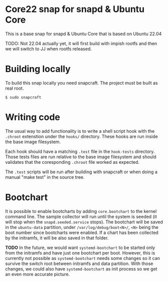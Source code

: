 # Core22 snap for snapd & Ubuntu Core

This is a base snap for snapd & Ubuntu Core that is based on Ubuntu 22.04

TODO: Not 22.04 actually yet, it will first build with impish rootfs and then we will switch to JJ when rootfs released.

# Building locally

To build this snap locally you need snapcraft. The project must be built as real root.

```
$ sudo snapcraft
```

# Writing code

The usual way to add functionality is to write a shell script hook
with the `.chroot` extenstion under the `hooks/` directory. These hooks
are run inside the base image filesystem.

Each hook should have a matching `.test` file in the `hook-tests`
directory. Those tests files are run relative to the base image
filesystem and should validates that the coresponding `.chroot` file
worked as expected.

The `.test` scripts will be run after building with snapcraft or when
doing a manual "make test" in the source tree.

# Bootchart

It is possible to enable bootcharts by adding `core.bootchart` to the
kernel command line. The sample collector will run until the system is
seeded (it will stop when the `snapd.seeded.service` stops). The
bootchart will be saved in the `ubuntu-data` partition, under
`/var/log/debug/boot<N>/`, `<N>` being the boot number since
bootcharts were enabled. If a chart has been collected by the
initramfs, it will be also saved in that folder.

**TODO** In the future, we would want `systemd-bootchart` to be started
only from the initramfs and have just one bootchart per boot. However,
this is currently not possible as `systemd-bootchart` needs some changes
so it can survive the switch root between initramfs and data
partition. With those changes, we could also have `systemd-bootchart` as
init process so we get an even more accurate picture.
